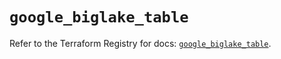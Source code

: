# `google_biglake_table`

Refer to the Terraform Registry for docs: [`google_biglake_table`](https://registry.terraform.io/providers/hashicorp/google/6.49.0/docs/resources/biglake_table).
